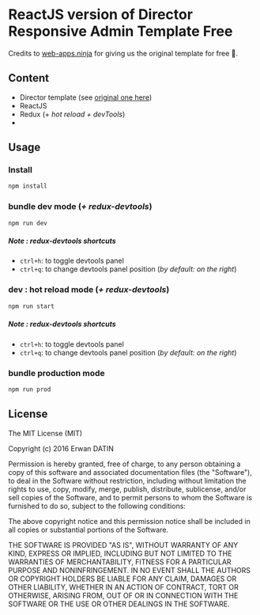 ReactJS version of Director Responsive Admin Template Free
==========

Credits to [web-apps.ninja](http://web-apps.ninja/director-free-responsive-admin-template/) for giving us the original template for free :clap:.


## Content

- Director template (see [original one here]((http://web-apps.ninja/director-free-responsive-admin-template/)))
- ReactJS
- Redux (*+ hot reload + devTools*)
-

## Usage

### Install

```bash
npm install
```
### bundle dev mode (*+ redux-devtools*)

```bash
npm run dev
```

##### Note : redux-devtools shortcuts
- `ctrl+h`: to toggle devtools panel
- `ctrl+q`: to change devtools panel position (*by default: on the right*)

### dev : hot reload mode (*+ redux-devtools*)

```bash
npm run start
```

##### Note : redux-devtools shortcuts
- `ctrl+h`: to toggle devtools panel
- `ctrl+q`: to change devtools panel position (*by default: on the right*)

### bundle production mode

```bash
npm run prod
```


## License

The MIT License (MIT)

Copyright (c) 2016 Erwan DATIN

Permission is hereby granted, free of charge, to any person obtaining a copy of this software and associated documentation files (the "Software"), to deal in the Software without restriction, including without limitation the rights to use, copy, modify, merge, publish, distribute, sublicense, and/or sell copies of the Software, and to permit persons to whom the Software is furnished to do so, subject to the following conditions:

The above copyright notice and this permission notice shall be included in all copies or substantial portions of the Software.

THE SOFTWARE IS PROVIDED "AS IS", WITHOUT WARRANTY OF ANY KIND, EXPRESS OR IMPLIED, INCLUDING BUT NOT LIMITED TO THE WARRANTIES OF MERCHANTABILITY, FITNESS FOR A PARTICULAR PURPOSE AND NONINFRINGEMENT. IN NO EVENT SHALL THE AUTHORS OR COPYRIGHT HOLDERS BE LIABLE FOR ANY CLAIM, DAMAGES OR OTHER LIABILITY, WHETHER IN AN ACTION OF CONTRACT, TORT OR OTHERWISE, ARISING FROM, OUT OF OR IN CONNECTION WITH THE SOFTWARE OR THE USE OR OTHER DEALINGS IN THE SOFTWARE.
